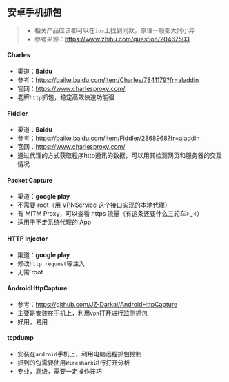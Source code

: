 ## 安卓手机抓包

> * 相关产品应该都可以在`ios`上找到同款，原理一般都大同小异
> * 参考来源：https://www.zhihu.com/question/20467503

#### Charles

* 渠道：**Baidu**
* 参考：https://baike.baidu.com/item/Charles/7841179?fr=aladdin
* 官网：https://www.charlesproxy.com/
* 老牌`http`抓包，稳定高效快速功能强


#### Fiddler 

* 渠道：**Baidu**
* 参考：https://baike.baidu.com/item/Fiddler/2868968?fr=aladdin
* 官网：https://www.charlesproxy.com/
* 通过代理的方式获取程序http通讯的数据，可以用其检测网页和服务器的交互情况


#### Packet Capture

* 渠道：**google play**
* 不需要 root（用 VPNService 这个接口实现的本地代理）
* 有 MITM Proxy，可以查看 https 流量（有这条还要什么三轮车>_<）
* 适用于不走系统代理的 App


####  HTTP Injector

* 渠道：**google play**
* 修改`http request`等注入
* 无需`root


#### AndroidHttpCapture

* 参考：https://github.com/JZ-Darkal/AndroidHttpCapture
* 主要是安装在手机上，利用`vpn`打开进行监测抓包
* 好用，易用


#### tcpdump

* 安装在`android`手机上，利用电脑远程抓包控制
* 抓到的包需要使用`Wireshark`进行打开分析
* 专业，高级，需要一定操作技巧


